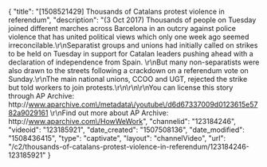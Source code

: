 {
    "title": "[1508521429] Thousands of Catalans protest violence in referendum",
    "description": "(3 Oct 2017) Thousands of people on Tuesday joined different marches across Barcelona in an outcry against police violence that has united political views which only one week ago seemed irreconcilable.\r\nSeparatist groups and unions had initially called on strikes to be held on Tuesday in support for Catalan leaders pushing ahead with a declaration of independence from Spain. \r\nBut many non-separatists were also drawn to the streets following a crackdown on a referendum vote on Sunday.\r\nThe main national unions, CCOO and UGT, rejected the strike but told workers to join protests.\r\n\r\n\r\nYou can license this story through AP Archive: http:\/\/www.aparchive.com\/metadata\/youtube\/d6d67337009d0123615e5782a9029161 \r\nFind out more about AP Archive: http:\/\/www.aparchive.com\/HowWeWork",
    "channelid": "123184246",
    "videoid": "123185921",
    "date_created": "1507508136",
    "date_modified": "1508436415",
    "type": "captivate",
    "layout": "channelVideo",
    "url": "\/c2\/thousands-of-catalans-protest-violence-in-referendum\/123184246-123185921"
}